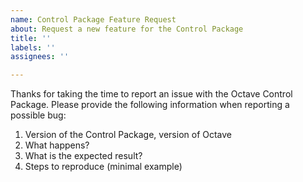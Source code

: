 ```yaml
---
name: Control Package Feature Request 
about: Request a new feature for the Control Package
title: ''
labels: ''
assignees: ''

---
```


Thanks for taking the time to report an issue with the Octave Control Package. Please provide the following information when reporting a possible bug:

1. Version of the Control Package, version of Octave
2. What happens?
3. What is the expected result?
4. Steps to reproduce (minimal example)